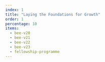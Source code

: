 ```yaml
---
index: 1
title: "Laying the Foundations for Growth"
order: 1
percentage: 10
items:
  - bee-v20
  - bee-v21
  - bee-v22
  - bee-v23
  - fellowship-programme
---
```

